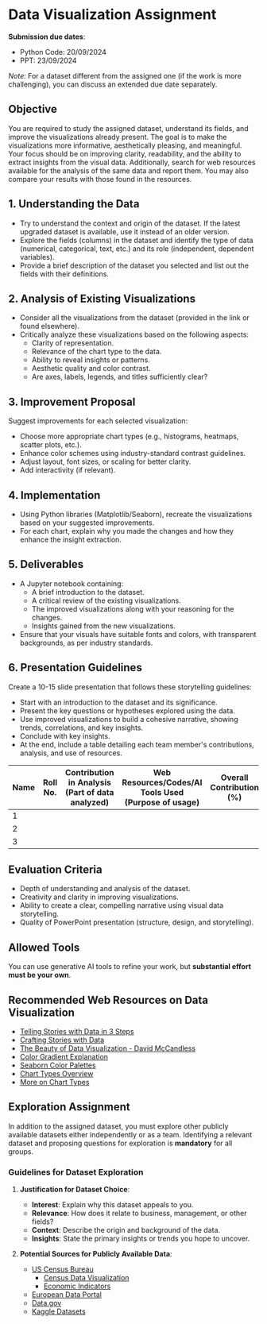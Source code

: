 # Data Visualization Assignment

**Submission due dates**:

- Python Code: 20/09/2024
- PPT: 23/09/2024

_Note_: For a dataset different from the assigned one (if the work is more challenging), you can discuss an extended due date separately.

## Objective

You are required to study the assigned dataset, understand its fields, and improve the visualizations already present. The goal is to make the visualizations more informative, aesthetically pleasing, and meaningful. Your focus should be on improving clarity, readability, and the ability to extract insights from the visual data. Additionally, search for web resources available for the analysis of the same data and report them. You may also compare your results with those found in the resources.

## 1. Understanding the Data

- Try to understand the context and origin of the dataset. If the latest upgraded dataset is available, use it instead of an older version.
- Explore the fields (columns) in the dataset and identify the type of data (numerical, categorical, text, etc.) and its role (independent, dependent variables).
- Provide a brief description of the dataset you selected and list out the fields with their definitions.

## 2. Analysis of Existing Visualizations

- Consider all the visualizations from the dataset (provided in the link or found elsewhere).
- Critically analyze these visualizations based on the following aspects:
  - Clarity of representation.
  - Relevance of the chart type to the data.
  - Ability to reveal insights or patterns.
  - Aesthetic quality and color contrast.
  - Are axes, labels, legends, and titles sufficiently clear?

## 3. Improvement Proposal

Suggest improvements for each selected visualization:

- Choose more appropriate chart types (e.g., histograms, heatmaps, scatter plots, etc.).
- Enhance color schemes using industry-standard contrast guidelines.
- Adjust layout, font sizes, or scaling for better clarity.
- Add interactivity (if relevant).

## 4. Implementation

- Using Python libraries (Matplotlib/Seaborn), recreate the visualizations based on your suggested improvements.
- For each chart, explain why you made the changes and how they enhance the insight extraction.

## 5. Deliverables

- A Jupyter notebook containing:
  - A brief introduction to the dataset.
  - A critical review of the existing visualizations.
  - The improved visualizations along with your reasoning for the changes.
  - Insights gained from the new visualizations.
- Ensure that your visuals have suitable fonts and colors, with transparent backgrounds, as per industry standards.

## 6. Presentation Guidelines

Create a 10-15 slide presentation that follows these storytelling guidelines:

- Start with an introduction to the dataset and its significance.
- Present the key questions or hypotheses explored using the data.
- Use improved visualizations to build a cohesive narrative, showing trends, correlations, and key insights.
- Conclude with key insights.
- At the end, include a table detailing each team member's contributions, analysis, and use of resources.

| Name | Roll No. | Contribution in Analysis (Part of data analyzed) | Web Resources/Codes/AI Tools Used (Purpose of usage) | Overall Contribution (%) |
| ---- | -------- | ------------------------------------------------ | ---------------------------------------------------- | ------------------------ |
| 1    |          |                                                  |                                                      |                          |
| 2    |          |                                                  |                                                      |                          |
| 3    |          |                                                  |                                                      |                          |

## Evaluation Criteria

- Depth of understanding and analysis of the dataset.
- Creativity and clarity in improving visualizations.
- Ability to create a clear, compelling narrative using visual data storytelling.
- Quality of PowerPoint presentation (structure, design, and storytelling).

## Allowed Tools

You can use generative AI tools to refine your work, but **substantial effort must be your own**.

## Recommended Web Resources on Data Visualization

- [Telling Stories with Data in 3 Steps](https://www.youtube.com/watch?v=r5_34YnCmMY)
- [Crafting Stories with Data](https://www.youtube.com/watch?v=r8KZGpVns3o)
- [The Beauty of Data Visualization - David McCandless](https://www.youtube.com/watch?v=5Zg-C8AAIGg)
- [Color Gradient Explanation](https://www.youtube.com/watch?v=v5brQ4WTlmQ)
- [Seaborn Color Palettes](https://seaborn.pydata.org/tutorial/color_palettes.html)
- [Chart Types Overview](https://www.youtube.com/watch?v=cGGkAGBre3A)
- [More on Chart Types](https://www.youtube.com/watch?v=o7F-tbBl_hA)

## Exploration Assignment

In addition to the assigned dataset, you must explore other publicly available datasets either independently or as a team. Identifying a relevant dataset and proposing questions for exploration is **mandatory** for all groups.

### Guidelines for Dataset Exploration

1. **Justification for Dataset Choice**:

   - **Interest**: Explain why this dataset appeals to you.
   - **Relevance**: How does it relate to business, management, or other fields?
   - **Context**: Describe the origin and background of the data.
   - **Insights**: State the primary insights or trends you hope to uncover.

2. **Potential Sources for Publicly Available Data**:
   - [US Census Bureau](https://www.census.gov/)
     - [Census Data Visualization](https://www.census.gov/data-tools/demo/idb/#/table?COUNTRY_YEAR=2024&COUNTRY_YR_ANIM=2024&menu=countryViz&CCODE_SINGLE=)
     - [Economic Indicators](https://www.census.gov/economic-indicators/)
   - [European Data Portal](https://data.europa.eu/en/publications/datastories)
   - [Data.gov](https://data.gov/)
   - [Kaggle Datasets](https://www.kaggle.com/datasets/je1429387/divvy-analysis-520421)
